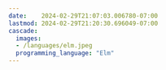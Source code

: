 ```yaml
---
date:    2024-02-29T21:07:03.006780-07:00
lastmod: 2024-02-29T21:20:30.696049-07:00
cascade:
  images:
  - /languages/elm.jpeg
  programming_language: "Elm"
---
```

